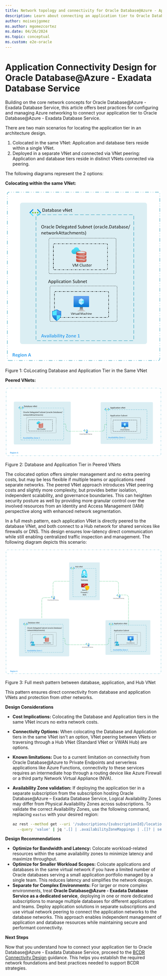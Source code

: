 ```yaml
---
title: Network topology and connectivity for Oracle Database@Azure - Application Connectivity Design
description: Learn about connecting an application tier to Oracle Database@Azure.
author: moisesjgomez
ms.author: mgomezcortez
ms.date: 04/26/2024
ms.topic: conceptual
ms.custom: e2e-oracle
---
```


# Application Connectivity Design for Oracle Database@Azure - Exadata Database Service

Building on the core network concepts for Oracle Database@Azure - Exadata Database Service, this article offers best practices for configuring and managing Azure networking to connect your application tier to Oracle Database@Azure - Exadata Database Service.

There are two main scenarios for locating the application tier in an architecture design.

1. Colocated in the same VNet: Application and database tiers reside within a single VNet.
2. Deployed in a separate VNet and connected via VNet peering: Application and database tiers reside in distinct VNets connected via peering.

The following diagrams represent the 2 options:

**Colocating within the same VNet:**

![Colocating within the same VNet](./media/Same-VNet.png)

Figure 1: CoLocating Database and Application Tier in the Same VNet

**Peered VNets:**

![Directly peered VNets](./media/Separate-VNet.png)

Figure 2: Database and Application Tier in Peered VNets

The colocated option offers simpler management and no extra peering costs, but may be less flexible if multiple teams or applications need separate networks. The peered VNet approach introduces VNet peering costs and slightly more complexity, but provides better isolation, independent scalability, and governance boundaries. This can heighten security posture as well by providing more granular control over the involved resources from an Identity and Access Management (IAM) perspective along with enhanced network segmentation.

In a full mesh pattern, each application VNet is directly peered to the database VNet, and both connect to a Hub network for shared services like firewalls or DNS. This design ensures low-latency direct communication while still enabling centralized traffic inspection and management. The following diagram depicts this scenario:

![Full mesh pattern](./media/Separate-vNet-Integrated.png)

Figure 3: Full mesh pattern between database, application, and Hub VNet

This pattern ensures direct connectivity from database and application VNets and protection from other networks.

**Design Considerations**

- **Cost Implications:** Colocating the Database and Application tiers in the same VNet incurs no extra network costs.
- **Connectivity Options:** When colocating the Database and Application tiers in the same VNet isn't an option, VNet peering between VNets or traversing through a Hub VNet (Standard VNet or VWAN Hub) are options.
- **Known limitations:** Due to a current limitation on connectivity from Oracle Database@Azure to Private Endpoints and serverless applications like Azure Functions, connectivity to these services requires an intermediate hop through a routing device like Azure Firewall or a third party Network Virtual Appliance (NVA).
- **Availability Zone validation:** If deploying the application tier in a separate subscription from the subscription hosting Oracle Database@Azure – Exadata Database Service, Logical Availability Zones may differ from Physical Availability Zones across subscriptions. To validate the correct Availability Zones, use the following command, replacing `eastus` with your desired region:

  ```bash
  az rest --method get --uri '/subscriptions/{subscriptionId}/locations?api-version=2022-12-01' \
    --query 'value' | jq '.[] | .availabilityZoneMappings | .[]? | select(.physicalZone | contains("eastus"))'
  ```

**Design Recommendations**

- **Optimize for Bandwidth and Latency:** Colocate workload-related resources within the same availability zones to minimize latency and maximize throughput.
- **Optimize for Smaller Workload Scopes:** Colocate applications and databases in the same virtual network if you have a limited number of Oracle databases serving a small application portfolio managed by a single team. This reduces latency and simplifies the network design.
- **Separate for Complex Environments:** For larger or more complex environments, treat **Oracle Database@Azure - Exadata Database Service as a dedicated service**, deploying in one or more dedicated subscriptions to manage multiple databases for different applications and teams. Deploy application solutions in separate subscriptions and use virtual network peering to connect the application networks to the database networks. This approach enables independent management of application and database resources while maintaining secure and performant connectivity.

**Next Steps**

Now that you understand how to connect your application tier to Oracle Database@Azure - Exadata Database Service, proceed to the [BCDR Connectivity Design](./bcdr-connectivity-design.md) guidance. This helps you establish the required network foundations and best practices needed to support BCDR strategies.
